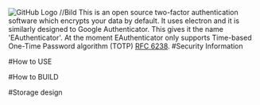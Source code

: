 ![GitHub Logo](/images/logo.png) //Bild
This is an open source two-factor authentication software which encrypts your data by default. It uses electron and it is similarly designed to Google Authenticator. This gives it the name 'EAuthenticator'. At the moment EAuthenticator only supports Time-based One-Time Password algorithm (TOTP) [RFC 6238](https://tools.ietf.org/html/rfc6238).
#Security Information


#How to USE


#How to BUILD


#Storage design
